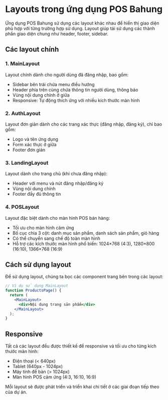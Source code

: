# Layouts trong ứng dụng POS Bahung

Ứng dụng POS Bahung sử dụng các layout khác nhau để hiển thị giao diện phù hợp với từng trường hợp sử dụng. Layout giúp tái sử dụng các thành phần giao diện chung như header, footer, sidebar.

## Các layout chính

### 1. MainLayout
Layout chính dành cho người dùng đã đăng nhập, bao gồm:
- Sidebar bên trái chứa menu điều hướng
- Header phía trên cùng chứa thông tin người dùng, thông báo
- Vùng nội dung chính ở giữa
- Responsive: Tự động thích ứng với nhiều kích thước màn hình

### 2. AuthLayout
Layout đơn giản dành cho các trang xác thực (đăng nhập, đăng ký), chỉ bao gồm:
- Logo và tên ứng dụng
- Form xác thực ở giữa
- Footer đơn giản

### 3. LandingLayout
Layout dành cho trang chủ (khi chưa đăng nhập):
- Header với menu và nút đăng nhập/đăng ký
- Vùng nội dung chính
- Footer đầy đủ thông tin

### 4. POSLayout
Layout đặc biệt dành cho màn hình POS bán hàng:
- Tối ưu cho màn hình cảm ứng
- Bố cục chia 3 cột: danh mục sản phẩm, danh sách sản phẩm, giỏ hàng
- Có thể chuyển sang chế độ toàn màn hình
- Hỗ trợ các kích thước màn hình phổ biến: 1024×768 (4:3), 1280×800 (16:10), 1366×768 (16:9)

## Cách sử dụng layout

Để sử dụng layout, chúng ta bọc các component trang bên trong các layout:

```jsx
// Ví dụ sử dụng MainLayout
function ProductsPage() {
  return (
    <MainLayout>
      <div>Nội dung trang sản phẩm</div>
    </MainLayout>
  );
}
```

## Responsive

Tất cả các layout đều được thiết kế để responsive và tối ưu cho từng kích thước màn hình:
- Điện thoại (< 640px)
- Tablet (640px - 1024px)
- Máy tính để bàn (> 1024px)
- Màn hình POS cảm ứng (4:3, 16:10, 16:9)

Mỗi layout sẽ được phát triển và triển khai chi tiết ở các giai đoạn tiếp theo của dự án. 